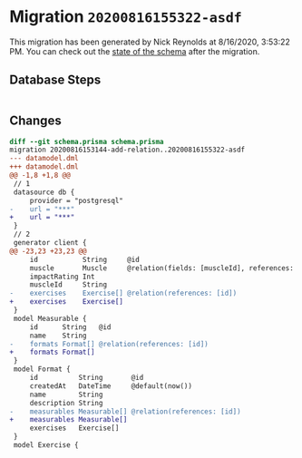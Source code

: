 # Migration `20200816155322-asdf`

This migration has been generated by Nick Reynolds at 8/16/2020, 3:53:22 PM.
You can check out the [state of the schema](./schema.prisma) after the migration.

## Database Steps

```sql

```

## Changes

```diff
diff --git schema.prisma schema.prisma
migration 20200816153144-add-relation..20200816155322-asdf
--- datamodel.dml
+++ datamodel.dml
@@ -1,8 +1,8 @@
 // 1
 datasource db {
     provider = "postgresql"
-    url = "***"
+    url = "***"
 }
 // 2
 generator client {
@@ -23,23 +23,23 @@
     id           String     @id
     muscle       Muscle     @relation(fields: [muscleId], references: [id])
     impactRating Int
     muscleId     String
-    exercises    Exercise[] @relation(references: [id])
+    exercises    Exercise[]
 }
 model Measurable {
     id      String   @id
     name    String
-    formats Format[] @relation(references: [id])
+    formats Format[]
 }
 model Format {
     id          String       @id
     createdAt   DateTime     @default(now())
     name        String
     description String
-    measurables Measurable[] @relation(references: [id])
+    measurables Measurable[]
     exercises   Exercise[]
 }
 model Exercise {
```


